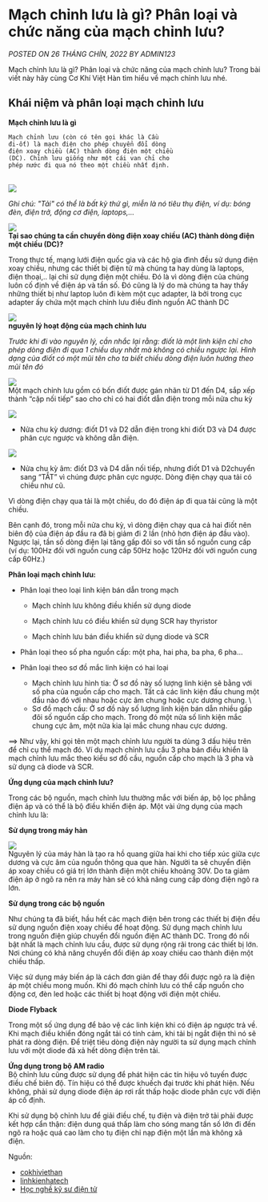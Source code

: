 # Mạch chỉnh lưu là gì? Phân loại và chức năng của mạch chỉnh lưu?

_POSTED ON 26 THÁNG CHÍN, 2022 BY ADMIN123_

Mạch chỉnh lưu là gì? Phân loại và chức năng của mạch chỉnh lưu? Trong bài viết này hãy cùng Cơ Khí Việt Hàn tìm hiểu về mạch chỉnh lưu nhé.

## Khái niệm và phân loại mạch chỉnh lưu

__Mạch chỉnh lưu là gì__

    Mạch chỉnh lưu (còn có tên gọi khác là Cầu
    đi-ốt) là mạch điện cho phép chuyển đổi dòng
    điện xoay chiều (AC) thành dòng điện một chiều
    (DC). Chỉnh lưu giống như một cái van chỉ cho
    phép nước đi qua nó theo một chiều nhất định.
\
![](/pictures/chuc-nang-cua-mach-chinh-luu.png) 

_Ghi chú: "Tải" có thể là bất kỳ thứ gì, miễn là nó tiêu thụ điện, ví dụ: bóng đèn, điện trở, động cơ điện, laptops,..._


![](/pictures/1-Hình-ảnh-thực-tế-của-cầu-Diode-400x400.jpg)
\
__Tại sao chúng ta cần chuyển dòng điện xoay chiều (AC) thành dòng điện một chiều (DC)?__

Trong thực tế, mạng lưới điện quốc gia và các hộ gia đình đều sử dụng điện xoay chiều, nhưng các thiết bị điện tử mà chúng ta hay dùng là laptops, điện thoại,.. lại chỉ sử dụng điện một chiều. Đó là vì dòng điện của chúng luôn cố định về điện áp và tần số. Đó cũng là lý do mà chúng ta hay thấy những thiết bị như laptop luôn đi kèm một cục adapter, là bởi trong cục adapter ấy chứa một mạch chỉnh lưu điều đỉnh nguồn AC thành DC

![](/pictures/adapter.png)
\
__nguyên lý hoạt động của mạch chỉnh lưu__

_Trước khi đi vào nguyên lý, cần nhắc lại rằng: điốt là một linh kiện chỉ cho phép dòng điện đi qua 1 chiều duy nhất mà không có chiều ngược lại. Hình dạng của điốt có một mũi tên cho ta biết chiều dòng điện luôn hướng theo mũi tên đó_

![](/pictures/diode.png)
\
Một mạch chỉnh lưu gồm có bốn điốt được gán nhãn từ D1 đến D4, sắp xếp thành “cặp nối tiếp” sao cho chỉ có hai điốt dẫn điện trong mỗi nửa chu kỳ

![](/pictures/Sơ-đồ-nguyên-lý-cầu-diode.gif)

- Nửa chu kỳ dương: điốt D1 và D2 ​​dẫn điện trong khi điốt D3 và D4 được phân cực ngược và không dẫn điện.

![](/pictures/nửa-chu-kỳ-dương.gif)

- Nửa chu kỳ âm: điốt D3 và D4 dẫn nối tiếp, nhưng điốt D1 và D2 ​​chuyển sang “TẮT” vì chúng được phân cực ngược. Dòng điện chạy qua tải có chiều như cũ.

Vì dòng điện chạy qua tải là một chiều, do đó điện áp đi qua tải cũng là một chiều. 

Bên cạnh đó, trong mỗi nửa chu kỳ, vì dòng điện chạy qua cả hai điốt nên biên độ của điện áp đầu ra đã bị giảm đi 2 lần (nhỏ hơn điện áp đầu vào). Ngược lại, tần số dòng điện lại tăng gấp đôi so với tần số nguồn cung cấp (ví dụ: 100Hz đối với nguồn cung cấp 50Hz hoặc 120Hz đối với nguồn cung cấp 60Hz.)

__Phân loại mạch chỉnh lưu:__
- Phân loại theo loại linh kiện bán dẫn trong mạch

    + Mạch chỉnh lưu không điều khiển sử dụng diode

    + Mạch chỉnh lưu có điều khiển sử dụng SCR hay thyristor

    + Mạch chỉnh lưu bán điều khiển sử dụng diode và SCR

- Phân loại theo số pha nguồn cấp: một pha, hai pha, ba pha, 6 pha…

- Phân loại theo sơ đồ mắc linh kiện có hai loại

    + Mạch chỉnh lưu hình tia: Ở sơ đồ này số lượng linh kiện sẽ bằng với số pha của nguồn cấp cho mạch. Tất cả các linh kiện đấu chung một đầu nào đó với nhau hoặc cực âm chung hoặc cực dương chung.
\
    + Sơ đồ mạch cầu: Ở sơ đồ này số lượng linh kiện bán dẫn nhiều gấp đôi số nguồn cấp cho mạch. Trong đó một nửa số linh kiện mắc chung cực âm, một nửa kia lại mắc chung nhau cực dương.

⟹ Như vậy, khi gọi tên một mạch chỉnh lưu người ta dùng 3 dấu hiệu trên để chỉ cụ thể mạch đó. Ví dụ mạch chỉnh lưu cầu 3 pha bán điều khiển là mạch chỉnh lưu mắc theo kiểu sơ đồ cầu, nguồn cấp cho mạch là 3 pha và sử dụng cả diode và SCR.

__Ứng dụng của mạch chỉnh lưu?__

Trong các bộ nguồn, mạch chỉnh lưu thường mắc với biến áp, bộ lọc phẳng điện áp và có thể là bộ điều khiển điện áp. Một vài ứng dụng của mạch chỉnh lưu là:

__Sử dụng trong máy hàn__

![](/pictures/chuc-nang-cua-mach-chinh-luu-2.png)
\
Nguyên lý của máy hàn là tạo ra hồ quang giữa hai khi cho tiếp xúc giữa cực dương và cực âm của nguồn thông qua que hàn. Người ta sẽ chuyển điện áp xoay chiều có giá trị lớn thành điện một chiều khoảng 30V. Do ta giảm điện áp ở ngõ ra nên ra máy hàn sẽ có khả năng cung cấp dòng điện ngõ ra lớn.

__Sử dụng trong các bộ nguồn__

Như chúng ta đã biết, hầu hết các mạch điện bên trong các thiết bị điện đều sử dụng nguồn điện xoay chiều để hoạt động. Sử dụng mạch chỉnh lưu trong nguồn điện giúp chuyển đổi nguồn điện AC thành DC. Trong đó nổi bật nhất là mạch chỉnh lưu cầu, được sử dụng rộng rãi trong các thiết bị lớn. Nơi chúng có khả năng chuyển đổi điện áp xoay chiều cao thành điện một chiều thấp.

Việc sử dụng máy biến áp là cách đơn giản để thay đổi được ngõ ra là điện áp một chiều mong muốn. Khi đó mạch chỉnh lưu có thể cấp nguồn cho động cơ, đèn led hoặc các thiết bị hoạt động với điện một chiều.

__Diode Flyback__

Trong một số ứng dụng để bảo vệ các linh kiện khi có điện áp ngược trả về. Khi mạch điều khiển đóng ngắt tải có tính cảm, khi tải bị ngắt điện thì nó sẽ phát ra dòng điện. Để triệt tiêu dòng điện này người ta sử dụng mạch chỉnh lưu với một diode đã xả hết dòng điện trên tải.

__Ứng dụng trong bộ AM radio__  
Bộ chỉnh lưu cũng được sử dụng để phát hiện các tín hiệu vô tuyến được điều chế biên độ. Tín hiệu có thể được khuếch đại trước khi phát hiện. Nếu không, phải sử dụng diode điện áp rơi rất thấp hoặc diode phân cực với điện áp cố định.

Khi sử dụng bộ chỉnh lưu để giải điều chế, tụ điện và điện trở tải phải được kết hợp cẩn thận: điện dung quá thấp làm cho sóng mang tần số lớn đi đến ngõ ra hoặc quá cao làm cho tụ điện chỉ nạp điện một lần mà không xã điện.



Nguồn:

- [cokhiviethan](https://cokhiviethan.com.vn/mach-chinh-luu-la-gi-phan-loai-va-chuc-nang-cua-mach-chinh-luu.html#:~:text=M%E1%BA%A1ch%20ch%E1%BB%89nh%20l%C6%B0u%20l%C3%A0%20m%E1%BA%A1ch%20%C4%91i%E1%BB%87n%20cho%20ph%C3%A9p,%C4%91i%20qua%20n%C3%B3%20theo%20m%E1%BB%99t%20chi%E1%BB%81u%20nh%E1%BA%A5t%20%C4%91%E1%BB%8Bnh.)
- [linhkienhatech](https://linhkienhatech.com/blogs/news/cau-di-ot-la-gi-hieu-ro-cau-diode-trong-5-phut#:~:text=C%E1%BA%A7u%20diode%20hay%20c%C3%B2n%20g%E1%BB%8Di%20l%C3%A0%20b%E1%BB%99%20ch%E1%BB%89nh,chi%E1%BB%81u%20AC%20th%C3%A0nh%20%C4%91i%E1%BB%87n%20%C3%A1p%20m%E1%BB%99t%20chi%E1%BB%81u%20DC.)
- [Học nghề kỹ sư điện tử](https://www.youtube.com/watch?v=X13h7FyqMZE)